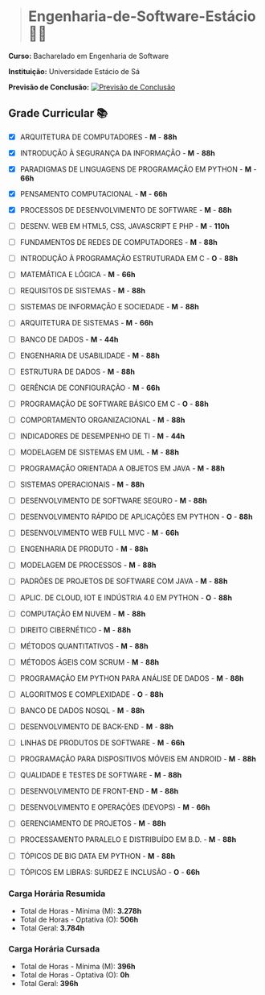 ># Engenharia-de-Software-Estácio :woman_student:

**Curso:** Bacharelado em Engenharia de Software

**Instituição:** Universidade Estácio de Sá

**Previsão de Conclusão:** [![Previsão de Conclusão](https://img.shields.io/badge/Outubro%20de%202027-blue.svg)]()

## Grade Curricular :books:

- [x] ARQUITETURA DE COMPUTADORES - **M** - **88h**

- [x] INTRODUÇÃO À SEGURANÇA DA INFORMAÇÃO - **M** - **88h**

- [x] PARADIGMAS DE LINGUAGENS DE PROGRAMAÇÃO EM PYTHON - **M** - **66h**

- [x] PENSAMENTO COMPUTACIONAL - **M** - **66h**

- [x] PROCESSOS DE DESENVOLVIMENTO DE SOFTWARE - **M** - **88h**

- [ ] DESENV. WEB EM HTML5, CSS, JAVASCRIPT E PHP - **M** - **110h**

- [ ] FUNDAMENTOS DE REDES DE COMPUTADORES - **M** - **88h**

- [ ] INTRODUÇÃO À PROGRAMAÇÃO ESTRUTURADA EM C - **O** - **88h**

- [ ] MATEMÁTICA E LÓGICA - **M** - **66h**

- [ ] REQUISITOS DE SISTEMAS - **M** - **88h**

- [ ] SISTEMAS DE INFORMAÇÃO E SOCIEDADE - **M** - **88h**

- [ ] ARQUITETURA DE SISTEMAS - **M** - **66h**

- [ ] BANCO DE DADOS - **M** - **44h**

- [ ] ENGENHARIA DE USABILIDADE - **M** - **88h**

- [ ] ESTRUTURA DE DADOS - **M** - **88h**

- [ ] GERÊNCIA DE CONFIGURAÇÃO - **M** - **66h**

- [ ] PROGRAMAÇÃO DE SOFTWARE BÁSICO EM C - **O** - **88h**

- [ ] COMPORTAMENTO ORGANIZACIONAL - **M** - **88h**

- [ ] INDICADORES DE DESEMPENHO DE TI - **M** - **44h**

- [ ] MODELAGEM DE SISTEMAS EM UML - **M** - **88h**

- [ ] PROGRAMAÇÃO ORIENTADA A OBJETOS EM JAVA - **M** - **88h**

- [ ] SISTEMAS OPERACIONAIS - **M** - **88h**

- [ ] DESENVOLVIMENTO DE SOFTWARE SEGURO - **M** - **88h**

- [ ] DESENVOLVIMENTO RÁPIDO DE APLICAÇÕES EM PYTHON - **O** - **88h**

- [ ] DESENVOLVIMENTO WEB FULL MVC - **M** - **66h**

- [ ] ENGENHARIA DE PRODUTO - **M** - **88h**

- [ ] MODELAGEM DE PROCESSOS - **M** - **88h**

- [ ] PADRÕES DE PROJETOS DE SOFTWARE COM JAVA - **M** - **88h**

- [ ] APLIC. DE CLOUD, IOT E INDÚSTRIA 4.0 EM PYTHON - **O** - **88h**

- [ ] COMPUTAÇÃO EM NUVEM - **M** - **88h**

- [ ] DIREITO CIBERNÉTICO - **M** - **88h**

- [ ] MÉTODOS QUANTITATIVOS - **M** - **88h**

- [ ] MÉTODOS ÁGEIS COM SCRUM - **M** - **88h**

- [ ] PROGRAMAÇÃO EM PYTHON PARA ANÁLISE DE DADOS - **M** - **88h**

- [ ] ALGORITMOS E COMPLEXIDADE - **O** - **88h**

- [ ] BANCO DE DADOS NOSQL - **M** - **88h**

- [ ] DESENVOLVIMENTO DE BACK-END - **M** - **88h**

- [ ] LINHAS DE PRODUTOS DE SOFTWARE - **M** - **66h**

- [ ] PROGRAMAÇÃO PARA DISPOSITIVOS MÓVEIS EM ANDROID - **M** - **88h**

- [ ] QUALIDADE E TESTES DE SOFTWARE - **M** - **88h**

- [ ] DESENVOLVIMENTO DE FRONT-END - **M** - **88h**

- [ ] DESENVOLVIMENTO E OPERAÇÕES (DEVOPS) - **M** - **66h**

- [ ] GERENCIAMENTO DE PROJETOS - **M** - **88h**

- [ ] PROCESSAMENTO PARALELO E DISTRIBUÍDO EM B.D. - **M** - **88h**

- [ ] TÓPICOS DE BIG DATA EM PYTHON - **M** - **88h**

- [ ] TÓPICOS EM LIBRAS: SURDEZ E INCLUSÃO - **O** - **66h**


### **Carga Horária Resumida**
* Total de Horas - Mínima (M): **3.278h**
* Total de Horas - Optativa (O): **506h**
* Total Geral: **3.784h**

### **Carga Horária Cursada**
* Total de Horas - Mínima (M): **396h**
* Total de Horas - Optativa (O): **0h**
* Total Geral: **396h**
